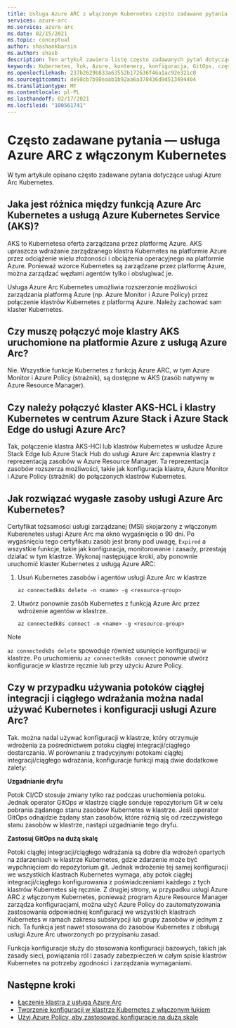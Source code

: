 ```yaml
---
title: Usługa Azure ARC z włączonym Kubernetes często zadawane pytania
services: azure-arc
ms.service: azure-arc
ms.date: 02/15/2021
ms.topic: conceptual
author: shashankbarsin
ms.author: shasb
description: Ten artykuł zawiera listę często zadawanych pytań dotyczących usługi Azure Arc Kubernetes
keywords: Kubernetes, łuk, Azure, kontenery, konfiguracja, GitOps, często zadawane pytania
ms.openlocfilehash: 237b2629b833a63552b172636f46a1ac92e321c0
ms.sourcegitcommit: de98cb7b98eaab1b92aa6a378436d9d513494404
ms.translationtype: MT
ms.contentlocale: pl-PL
ms.lasthandoff: 02/17/2021
ms.locfileid: "100561741"
---
```

# <a name="frequently-asked-questions---azure-arc-enabled-kubernetes"></a>Często zadawane pytania — usługa Azure ARC z włączonym Kubernetes

W tym artykule opisano często zadawane pytania dotyczące usługi Azure Arc Kubernetes.

## <a name="what-is-the-difference-between-azure-arc-enabled-kubernetes-and-azure-kubernetes-service-aks"></a>Jaka jest różnica między funkcją Azure Arc Kubernetes a usługą Azure Kubernetes Service (AKS)?

AKS to Kubernetesa oferta zarządzana przez platformę Azure. AKS upraszcza wdrażanie zarządzanego klastra Kubernetes na platformie Azure przez odciążenie wielu złożoności i obciążenia operacyjnego na platformie Azure. Ponieważ wzorce Kubernetes są zarządzane przez platformę Azure, można zarządzać węzłami agentów tylko i obsługiwać je.

Usługa Azure Arc Kubernetes umożliwia rozszerzonie możliwości zarządzania platformą Azure (np. Azure Monitor i Azure Policy) przez połączenie klastrów Kubernetes z platformą Azure. Należy zachować sam klaster Kubernetes.

## <a name="do-i-need-to-connect-my-aks-clusters-running-on-azure-to-azure-arc"></a>Czy muszę połączyć moje klastry AKS uruchomione na platformie Azure z usługą Azure Arc?

Nie. Wszystkie funkcje Kubernetes z funkcją Azure ARC, w tym Azure Monitor i Azure Policy (strażnik), są dostępne w AKS (zasób natywny w Azure Resource Manager).
    
## <a name="should-i-connect-my-aks-hci-cluster-and-kubernetes-clusters-on-azure-stack-hub-and-azure-stack-edge-to-azure-arc"></a>Czy należy połączyć klaster AKS-HCL i klastry Kubernetes w centrum Azure Stack i Azure Stack Edge do usługi Azure Arc?

Tak, połączenie klastra AKS-HCl lub klastrów Kubernetes w usłudze Azure Stack Edge lub Azure Stack Hub do usługi Azure Arc zapewnia klastry z reprezentacją zasobów w Azure Resource Manager. Ta reprezentacja zasobów rozszerza możliwości, takie jak konfiguracja klastra, Azure Monitor i Azure Policy (strażnik) do połączonych klastrów Kubernetes.

## <a name="how-to-address-expired-azure-arc-enabled-kubernetes-resources"></a>Jak rozwiązać wygasłe zasoby usługi Azure Arc Kubernetes?

Certyfikat tożsamości usługi zarządzanej (MSI) skojarzony z włączonym Kuberenetes usługi Azure Arc ma okno wygaśnięcia o 90 dni. Po wygaśnięciu tego certyfikatu zasób jest brany pod uwagę, `Expired` a wszystkie funkcje, takie jak konfiguracja, monitorowanie i zasady, przestają działać w tym klastrze. Wykonaj następujące kroki, aby ponownie uruchomić klaster Kubernetes z usługą Azure ARC:

1. Usuń Kubernetes zasobów i agentów usługi Azure Arc w klastrze 

    ```console
    az connectedk8s delete -n <name> -g <resource-group>
    ```

1. Utwórz ponownie zasób Kubernetes z funkcją Azure Arc przez wdrożenie agentów w klastrze.
    
    ```console
    az connectedk8s connect -n <name> -g <resource-group>
    ```

> [!NOTE]
> `az connectedk8s delete` spowoduje również usunięcie konfiguracji w klastrze. Po uruchomieniu `az connectedk8s connect` ponownie utwórz konfiguracje w klastrze ręcznie lub przy użyciu Azure Policy.

## <a name="if-i-am-already-using-cicd-pipelines-can-i-still-use-azure-arc-enabled-kubernetes-and-configurations"></a>Czy w przypadku używania potoków ciągłej integracji i ciągłego wdrażania można nadal używać Kubernetes i konfiguracji usługi Azure Arc?

Tak. można nadal używać konfiguracji w klastrze, który otrzymuje wdrożenia za pośrednictwem potoku ciągłej integracji/ciągłego dostarczania. W porównaniu z tradycyjnymi potokami ciągłej integracji/ciągłego wdrażania, konfiguracje funkcji mają dwie dodatkowe zalety:

**Uzgadnianie dryfu**

Potok CI/CD stosuje zmiany tylko raz podczas uruchomienia potoku. Jednak operator GitOps w klastrze ciągle sonduje repozytorium Git w celu pobrania żądanego stanu zasobów Kubernetes w klastrze. Jeśli operator GitOps odnajdzie żądany stan zasobów, które różnią się od rzeczywistego stanu zasobów w klastrze, nastąpi uzgadnianie tego dryfu.

**Zastosuj GitOps na dużą skalę**

Potoki ciągłej integracji/ciągłego wdrażania są dobre dla wdrożeń opartych na zdarzeniach w klastrze Kubernetes, gdzie zdarzenie może być wypchnięciem do repozytorium git. Jednak wdrożenie tej samej konfiguracji we wszystkich klastrach Kubernetes wymaga, aby potok ciągłej integracji/ciągłego konfigurowania z poświadczeniami każdego z tych klastrów Kubernetes się ręcznie. Z drugiej strony, w przypadku usługi Azure ARC z włączonym Kubernetes, ponieważ program Azure Resource Manager zarządza konfiguracjami, można użyć Azure Policy do zautomatyzowania zastosowania odpowiedniej konfiguracji we wszystkich klastrach Kubernetes w ramach zakresu subskrypcji lub grupy zasobów w jednym z nich. Ta funkcja jest nawet stosowana do zasobów Kubernetes z obsługą usługi Azure Arc utworzonych po przypisaniu zasad.

Funkcja konfiguracje służy do stosowania konfiguracji bazowych, takich jak zasady sieci, powiązania ról i zasady zabezpieczeń w całym spisie klastrów Kubernetes na potrzeby zgodności i zarządzania wymaganiami.

## <a name="next-steps"></a>Następne kroki

* [Łączenie klastra z usługą Azure Arc](./connect-cluster.md)
* [Tworzenie konfiguracji w klastrze Kubernetes z włączonym łukiem](./use-gitops-connected-cluster.md)
* [Użyj Azure Policy, aby zastosować konfiguracje na dużą skalę](./use-azure-policy.md)

